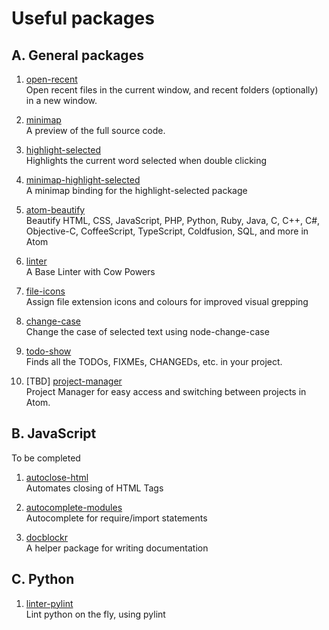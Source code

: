 # Useful packages

## A. General packages

1. [open-recent](https://atom.io/packages/open-recent)  
Open recent files in the current window, and recent folders (optionally) in a new window.

1. [minimap](https://atom.io/packages/minimap)  
A preview of the full source code.

1. [highlight-selected](https://atom.io/packages/highlight-selected)  
Highlights the current word selected when double clicking

1. [minimap-highlight-selected](https://atom.io/packages/minimap-highlight-selected)  
A minimap binding for the highlight-selected package

1. [atom-beautify](https://atom.io/packages/atom-beautify)  
Beautify HTML, CSS, JavaScript, PHP, Python, Ruby, Java, C, C++, C#, Objective-C, CoffeeScript, TypeScript, Coldfusion, SQL, and more in Atom

1. [linter](https://atom.io/packages/linter)  
A Base Linter with Cow Powers

1. [file-icons](https://atom.io/packages/file-icons)  
Assign file extension icons and colours for improved visual grepping

1. [change-case](https://atom.io/packages/change-case)  
Change the case of selected text using node-change-case

1. [todo-show](https://atom.io/packages/todo-show)  
Finds all the TODOs, FIXMEs, CHANGEDs, etc. in your project.

1. [TBD] [project-manager](https://atom.io/packages/project-manager)  
Project Manager for easy access and switching between projects in Atom.


## B. JavaScript

To be completed

1. [autoclose-html](https://atom.io/packages/autoclose-html)  
Automates closing of HTML Tags

1. [autocomplete-modules](https://atom.io/packages/autocomplete-modules)  
Autocomplete for require/import statements

1. [docblockr](https://atom.io/packages/docblockr)  
A helper package for writing documentation


## C. Python

1. [linter-pylint](https://atom.io/packages/linter-pylint)  
Lint python on the fly, using pylint
